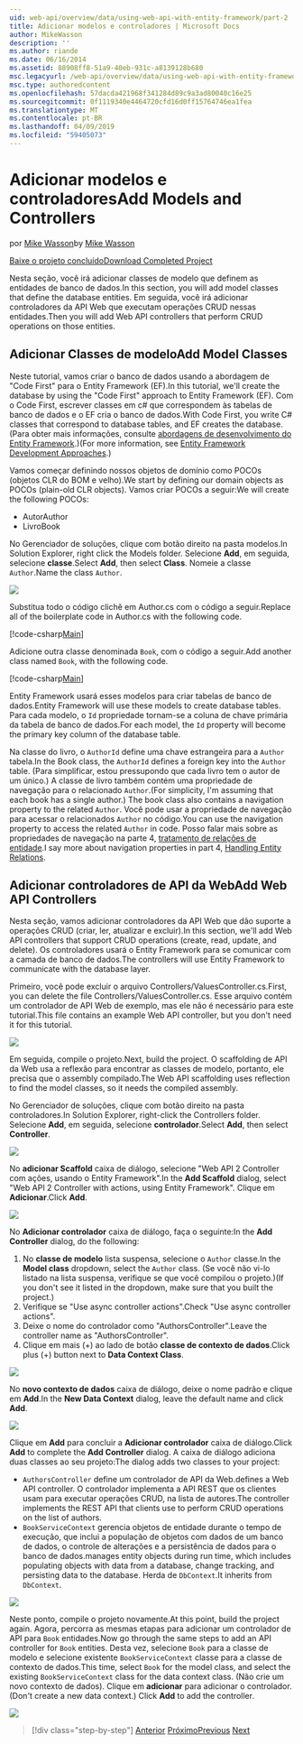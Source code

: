 ```yaml
---
uid: web-api/overview/data/using-web-api-with-entity-framework/part-2
title: Adicionar modelos e controladores | Microsoft Docs
author: MikeWasson
description: ''
ms.author: riande
ms.date: 06/16/2014
ms.assetid: 88908ff8-51a9-40eb-931c-a8139128b680
msc.legacyurl: /web-api/overview/data/using-web-api-with-entity-framework/part-2
msc.type: authoredcontent
ms.openlocfilehash: 57dacda421968f341284d89c9a3ad80040c16e25
ms.sourcegitcommit: 0f1119340e4464720cfd16d0ff15764746ea1fea
ms.translationtype: MT
ms.contentlocale: pt-BR
ms.lasthandoff: 04/09/2019
ms.locfileid: "59405073"
---
```

# <a name="add-models-and-controllers"></a><span data-ttu-id="28fb3-102">Adicionar modelos e controladores</span><span class="sxs-lookup"><span data-stu-id="28fb3-102">Add Models and Controllers</span></span>

<span data-ttu-id="28fb3-103">por [Mike Wasson](https://github.com/MikeWasson)</span><span class="sxs-lookup"><span data-stu-id="28fb3-103">by [Mike Wasson](https://github.com/MikeWasson)</span></span>

[<span data-ttu-id="28fb3-104">Baixe o projeto concluído</span><span class="sxs-lookup"><span data-stu-id="28fb3-104">Download Completed Project</span></span>](https://github.com/MikeWasson/BookService)

<span data-ttu-id="28fb3-105">Nesta seção, você irá adicionar classes de modelo que definem as entidades de banco de dados.</span><span class="sxs-lookup"><span data-stu-id="28fb3-105">In this section, you will add model classes that define the database entities.</span></span> <span data-ttu-id="28fb3-106">Em seguida, você irá adicionar controladores da API Web que executam operações CRUD nessas entidades.</span><span class="sxs-lookup"><span data-stu-id="28fb3-106">Then you will add Web API controllers that perform CRUD operations on those entities.</span></span>

## <a name="add-model-classes"></a><span data-ttu-id="28fb3-107">Adicionar Classes de modelo</span><span class="sxs-lookup"><span data-stu-id="28fb3-107">Add Model Classes</span></span>

<span data-ttu-id="28fb3-108">Neste tutorial, vamos criar o banco de dados usando a abordagem de "Code First" para o Entity Framework (EF).</span><span class="sxs-lookup"><span data-stu-id="28fb3-108">In this tutorial, we'll create the database by using the "Code First" approach to Entity Framework (EF).</span></span> <span data-ttu-id="28fb3-109">Com o Code First, escrever classes em c# que correspondem às tabelas de banco de dados e o EF cria o banco de dados.</span><span class="sxs-lookup"><span data-stu-id="28fb3-109">With Code First, you write C# classes that correspond to database tables, and EF creates the database.</span></span> <span data-ttu-id="28fb3-110">(Para obter mais informações, consulte [abordagens de desenvolvimento do Entity Framework](https://msdn.microsoft.com/library/ms178359%28v=vs.110%29.aspx#dbfmfcf).)</span><span class="sxs-lookup"><span data-stu-id="28fb3-110">(For more information, see [Entity Framework Development Approaches](https://msdn.microsoft.com/library/ms178359%28v=vs.110%29.aspx#dbfmfcf).)</span></span>

<span data-ttu-id="28fb3-111">Vamos começar definindo nossos objetos de domínio como POCOs (objetos CLR do BOM e velho).</span><span class="sxs-lookup"><span data-stu-id="28fb3-111">We start by defining our domain objects as POCOs (plain-old CLR objects).</span></span> <span data-ttu-id="28fb3-112">Vamos criar POCOs a seguir:</span><span class="sxs-lookup"><span data-stu-id="28fb3-112">We will create the following POCOs:</span></span>

- <span data-ttu-id="28fb3-113">Autor</span><span class="sxs-lookup"><span data-stu-id="28fb3-113">Author</span></span>
- <span data-ttu-id="28fb3-114">Livro</span><span class="sxs-lookup"><span data-stu-id="28fb3-114">Book</span></span>

<span data-ttu-id="28fb3-115">No Gerenciador de soluções, clique com botão direito na pasta modelos.</span><span class="sxs-lookup"><span data-stu-id="28fb3-115">In Solution Explorer, right click the Models folder.</span></span> <span data-ttu-id="28fb3-116">Selecione **Add**, em seguida, selecione **classe**.</span><span class="sxs-lookup"><span data-stu-id="28fb3-116">Select **Add**, then select **Class**.</span></span> <span data-ttu-id="28fb3-117">Nomeie a classe `Author`.</span><span class="sxs-lookup"><span data-stu-id="28fb3-117">Name the class `Author`.</span></span>

![](part-2/_static/image1.png)

<span data-ttu-id="28fb3-118">Substitua todo o código clichê em Author.cs com o código a seguir.</span><span class="sxs-lookup"><span data-stu-id="28fb3-118">Replace all of the boilerplate code in Author.cs with the following code.</span></span>

[!code-csharp[Main](part-2/samples/sample1.cs)]

<span data-ttu-id="28fb3-119">Adicione outra classe denominada `Book`, com o código a seguir.</span><span class="sxs-lookup"><span data-stu-id="28fb3-119">Add another class named `Book`, with the following code.</span></span>

[!code-csharp[Main](part-2/samples/sample2.cs)]

<span data-ttu-id="28fb3-120">Entity Framework usará esses modelos para criar tabelas de banco de dados.</span><span class="sxs-lookup"><span data-stu-id="28fb3-120">Entity Framework will use these models to create database tables.</span></span> <span data-ttu-id="28fb3-121">Para cada modelo, o `Id` propriedade tornam-se a coluna de chave primária da tabela de banco de dados.</span><span class="sxs-lookup"><span data-stu-id="28fb3-121">For each model, the `Id` property will become the primary key column of the database table.</span></span>

<span data-ttu-id="28fb3-122">Na classe do livro, o `AuthorId` define uma chave estrangeira para a `Author` tabela.</span><span class="sxs-lookup"><span data-stu-id="28fb3-122">In the Book class, the `AuthorId` defines a foreign key into the `Author` table.</span></span> <span data-ttu-id="28fb3-123">(Para simplificar, estou pressupondo que cada livro tem o autor de um único.) A classe de livro também contém uma propriedade de navegação para o relacionado `Author`.</span><span class="sxs-lookup"><span data-stu-id="28fb3-123">(For simplicity, I'm assuming that each book has a single author.) The book class also contains a navigation property to the related `Author`.</span></span> <span data-ttu-id="28fb3-124">Você pode usar a propriedade de navegação para acessar o relacionados `Author` no código.</span><span class="sxs-lookup"><span data-stu-id="28fb3-124">You can use the navigation property to access the related `Author` in code.</span></span> <span data-ttu-id="28fb3-125">Posso falar mais sobre as propriedades de navegação na parte 4, [tratamento de relações de entidade](part-4.md).</span><span class="sxs-lookup"><span data-stu-id="28fb3-125">I say more about navigation properties in part 4, [Handling Entity Relations](part-4.md).</span></span>

## <a name="add-web-api-controllers"></a><span data-ttu-id="28fb3-126">Adicionar controladores de API da Web</span><span class="sxs-lookup"><span data-stu-id="28fb3-126">Add Web API Controllers</span></span>

<span data-ttu-id="28fb3-127">Nesta seção, vamos adicionar controladores da API Web que dão suporte a operações CRUD (criar, ler, atualizar e excluir).</span><span class="sxs-lookup"><span data-stu-id="28fb3-127">In this section, we'll add Web API controllers that support CRUD operations (create, read, update, and delete).</span></span> <span data-ttu-id="28fb3-128">Os controladores usará o Entity Framework para se comunicar com a camada de banco de dados.</span><span class="sxs-lookup"><span data-stu-id="28fb3-128">The controllers will use Entity Framework to communicate with the database layer.</span></span>

<span data-ttu-id="28fb3-129">Primeiro, você pode excluir o arquivo Controllers/ValuesController.cs.</span><span class="sxs-lookup"><span data-stu-id="28fb3-129">First, you can delete the file Controllers/ValuesController.cs.</span></span> <span data-ttu-id="28fb3-130">Esse arquivo contém um controlador de API Web de exemplo, mas ele não é necessário para este tutorial.</span><span class="sxs-lookup"><span data-stu-id="28fb3-130">This file contains an example Web API controller, but you don't need it for this tutorial.</span></span>

![](part-2/_static/image2.png)

<span data-ttu-id="28fb3-131">Em seguida, compile o projeto.</span><span class="sxs-lookup"><span data-stu-id="28fb3-131">Next, build the project.</span></span> <span data-ttu-id="28fb3-132">O scaffolding de API da Web usa a reflexão para encontrar as classes de modelo, portanto, ele precisa que o assembly compilado.</span><span class="sxs-lookup"><span data-stu-id="28fb3-132">The Web API scaffolding uses reflection to find the model classes, so it needs the compiled assembly.</span></span>

<span data-ttu-id="28fb3-133">No Gerenciador de soluções, clique com botão direito na pasta controladores.</span><span class="sxs-lookup"><span data-stu-id="28fb3-133">In Solution Explorer, right-click the Controllers folder.</span></span> <span data-ttu-id="28fb3-134">Selecione **Add**, em seguida, selecione **controlador**.</span><span class="sxs-lookup"><span data-stu-id="28fb3-134">Select **Add**, then select **Controller**.</span></span>

![](part-2/_static/image3.png)

<span data-ttu-id="28fb3-135">No **adicionar Scaffold** caixa de diálogo, selecione "Web API 2 Controller com ações, usando o Entity Framework".</span><span class="sxs-lookup"><span data-stu-id="28fb3-135">In the **Add Scaffold** dialog, select "Web API 2 Controller with actions, using Entity Framework".</span></span> <span data-ttu-id="28fb3-136">Clique em **Adicionar**.</span><span class="sxs-lookup"><span data-stu-id="28fb3-136">Click **Add**.</span></span>

![](part-2/_static/image4.png)

<span data-ttu-id="28fb3-137">No **Adicionar controlador** caixa de diálogo, faça o seguinte:</span><span class="sxs-lookup"><span data-stu-id="28fb3-137">In the **Add Controller** dialog, do the following:</span></span>

1. <span data-ttu-id="28fb3-138">No **classe de modelo** lista suspensa, selecione o `Author` classe.</span><span class="sxs-lookup"><span data-stu-id="28fb3-138">In the **Model class** dropdown, select the `Author` class.</span></span> <span data-ttu-id="28fb3-139">(Se você não vi-lo listado na lista suspensa, verifique se que você compilou o projeto.)</span><span class="sxs-lookup"><span data-stu-id="28fb3-139">(If you don't see it listed in the dropdown, make sure that you built the project.)</span></span>
2. <span data-ttu-id="28fb3-140">Verifique se "Use async controller actions".</span><span class="sxs-lookup"><span data-stu-id="28fb3-140">Check "Use async controller actions".</span></span>
3. <span data-ttu-id="28fb3-141">Deixe o nome do controlador como &quot;AuthorsController&quot;.</span><span class="sxs-lookup"><span data-stu-id="28fb3-141">Leave the controller name as &quot;AuthorsController&quot;.</span></span>
4. <span data-ttu-id="28fb3-142">Clique em mais (+) ao lado de botão **classe de contexto de dados**.</span><span class="sxs-lookup"><span data-stu-id="28fb3-142">Click plus (+) button next to **Data Context Class**.</span></span>

![](part-2/_static/image5.png)

<span data-ttu-id="28fb3-143">No **novo contexto de dados** caixa de diálogo, deixe o nome padrão e clique em **Add**.</span><span class="sxs-lookup"><span data-stu-id="28fb3-143">In the **New Data Context** dialog, leave the default name and click **Add**.</span></span>

![](part-2/_static/image6.png)

<span data-ttu-id="28fb3-144">Clique em **Add** para concluir a **Adicionar controlador** caixa de diálogo.</span><span class="sxs-lookup"><span data-stu-id="28fb3-144">Click **Add** to complete the **Add Controller** dialog.</span></span> <span data-ttu-id="28fb3-145">A caixa de diálogo adiciona duas classes ao seu projeto:</span><span class="sxs-lookup"><span data-stu-id="28fb3-145">The dialog adds two classes to your project:</span></span>

- `AuthorsController` <span data-ttu-id="28fb3-146">define um controlador de API da Web.</span><span class="sxs-lookup"><span data-stu-id="28fb3-146">defines a Web API controller.</span></span> <span data-ttu-id="28fb3-147">O controlador implementa a API REST que os clientes usam para executar operações CRUD, na lista de autores.</span><span class="sxs-lookup"><span data-stu-id="28fb3-147">The controller implements the REST API that clients use to perform CRUD operations on the list of authors.</span></span>
- `BookServiceContext` <span data-ttu-id="28fb3-148">gerencia objetos de entidade durante o tempo de execução, que inclui a população de objetos com dados de um banco de dados, o controle de alterações e a persistência de dados para o banco de dados.</span><span class="sxs-lookup"><span data-stu-id="28fb3-148">manages entity objects during run time, which includes populating objects with data from a database, change tracking, and persisting data to the database.</span></span> <span data-ttu-id="28fb3-149">Herda de `DbContext`.</span><span class="sxs-lookup"><span data-stu-id="28fb3-149">It inherits from `DbContext`.</span></span>

![](part-2/_static/image7.png)

<span data-ttu-id="28fb3-150">Neste ponto, compile o projeto novamente.</span><span class="sxs-lookup"><span data-stu-id="28fb3-150">At this point, build the project again.</span></span> <span data-ttu-id="28fb3-151">Agora, percorra as mesmas etapas para adicionar um controlador de API para `Book` entidades.</span><span class="sxs-lookup"><span data-stu-id="28fb3-151">Now go through the same steps to add an API controller for `Book` entities.</span></span> <span data-ttu-id="28fb3-152">Desta vez, selecione `Book` para a classe de modelo e selecione existente `BookServiceContext` classe para a classe de contexto de dados.</span><span class="sxs-lookup"><span data-stu-id="28fb3-152">This time, select `Book` for the model class, and select the existing `BookServiceContext` class for the data context class.</span></span> <span data-ttu-id="28fb3-153">(Não crie um novo contexto de dados). Clique em **adicionar** para adicionar o controlador.</span><span class="sxs-lookup"><span data-stu-id="28fb3-153">(Don't create a new data context.) Click **Add** to add the controller.</span></span>

![](part-2/_static/image8.png)

> [!div class="step-by-step"]
> <span data-ttu-id="28fb3-154">[Anterior](part-1.md)
> [Próximo](part-3.md)</span><span class="sxs-lookup"><span data-stu-id="28fb3-154">[Previous](part-1.md)
[Next](part-3.md)</span></span>
